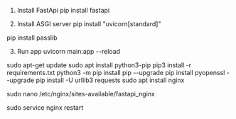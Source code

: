 
1. Install FastApi
pip install fastapi

2. Install ASGI server
pip install "uvicorn[standard]"

pip install passlib


3. Run app
uvicorn main:app --reload

sudo apt-get update
sudo apt install python3-pip
pip3 install -r requirements.txt
python3 -m pip install pip --upgrade
pip install pyopenssl --upgrade
pip install -U urllib3 requests
sudo apt install nginx

sudo nano /etc/nginx/sites-available/fastapi_nginx

sudo service nginx restart

